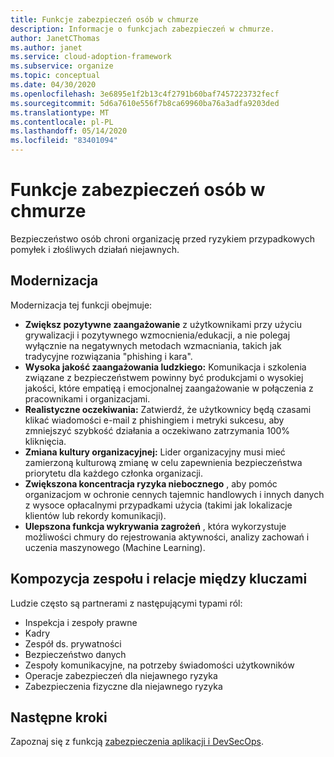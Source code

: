 ```yaml
---
title: Funkcje zabezpieczeń osób w chmurze
description: Informacje o funkcjach zabezpieczeń w chmurze.
author: JanetCThomas
ms.author: janet
ms.service: cloud-adoption-framework
ms.subservice: organize
ms.topic: conceptual
ms.date: 04/30/2020
ms.openlocfilehash: 3e6895e1f2b13c4f2791b60baf7457223732fecf
ms.sourcegitcommit: 5d6a7610e556f7b8ca69960ba76a3adfa9203ded
ms.translationtype: MT
ms.contentlocale: pl-PL
ms.lasthandoff: 05/14/2020
ms.locfileid: "83401094"
---
```

# <a name="people-security-functions-in-the-cloud"></a>Funkcje zabezpieczeń osób w chmurze

Bezpieczeństwo osób chroni organizację przed ryzykiem przypadkowych pomyłek i złośliwych działań niejawnych.

## <a name="modernization"></a>Modernizacja

Modernizacja tej funkcji obejmuje:

- **Zwiększ pozytywne zaangażowanie** z użytkownikami przy użyciu grywalizacji i pozytywnego wzmocnienia/edukacji, a nie polegaj wyłącznie na negatywnych metodach wzmacniania, takich jak tradycyjne rozwiązania "phishing i kara".
- **Wysoka jakość zaangażowania ludzkiego:** Komunikacja i szkolenia związane z bezpieczeństwem powinny być produkcjami o wysokiej jakości, które empatięą i emocjonalnej zaangażowanie w połączenia z pracownikami i organizacjami.
- **Realistyczne oczekiwania:** Zatwierdź, że użytkownicy będą czasami klikać wiadomości e-mail z phishingiem i metryki sukcesu, aby zmniejszyć szybkość działania a oczekiwano zatrzymania 100% kliknięcia.
- **Zmiana kultury organizacyjnej:** Lider organizacyjny musi mieć zamierzoną kulturową zmianę w celu zapewnienia bezpieczeństwa priorytetu dla każdego członka organizacji.
- **Zwiększona koncentracja ryzyka niebocznego** , aby pomóc organizacjom w ochronie cennych tajemnic handlowych i innych danych z wysoce opłacalnymi przypadkami użycia (takimi jak lokalizacje klientów lub rekordy komunikacji).
- **Ulepszona funkcja wykrywania zagrożeń** , która wykorzystuje możliwości chmury do rejestrowania aktywności, analizy zachowań i uczenia maszynowego (Machine Learning).

## <a name="team-composition-and-key-relationships"></a>Kompozycja zespołu i relacje między kluczami

Ludzie często są partnerami z następującymi typami ról:

- Inspekcja i zespoły prawne
- Kadry
- Zespół ds. prywatności
- Bezpieczeństwo danych
- Zespoły komunikacyjne, na potrzeby świadomości użytkowników
- Operacje zabezpieczeń dla niejawnego ryzyka
- Zabezpieczenia fizyczne dla niejawnego ryzyka

<!-- cSpell:ignore apsec -->

## <a name="next-steps"></a>Następne kroki

Zapoznaj się z funkcją [zabezpieczenia aplikacji i DevSecOps](./cloud-security-apsec-devsecops.md).
